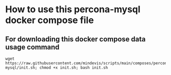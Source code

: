 # How to use this percona-mysql docker compose file
## For downloading this docker compose data usage command
```
wget https://raw.githubusercontent.com/mindevis/scripts/main/composes/percona-mysql/init.sh; chmod +x init.sh; bash init.sh
```